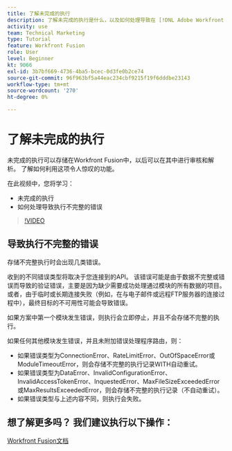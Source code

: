 ```yaml
---
title: 了解未完成的执行
description: 了解未完成的执行是什么，以及如何处理导致在 [!DNL Adobe Workfront Fusion].
activity: use
team: Technical Marketing
type: Tutorial
feature: Workfront Fusion
role: User
level: Beginner
kt: 9066
exl-id: 3b7bf669-4736-4ba5-bcec-0d3fe0b2ce74
source-git-commit: 96f963bf5a44eac234cbf9215f19f6dddbe23143
workflow-type: tm+mt
source-wordcount: '270'
ht-degree: 0%

---
```


# 了解未完成的执行

未完成的执行可以存储在Workfront Fusion中，以后可以在其中进行审核和解析。 了解如何利用这项令人惊叹的功能。

在此视频中，您将学习：

* 未完成的执行
* 如何处理导致执行不完整的错误

>[!VIDEO](https://video.tv.adobe.com/v/335307/?quality=12)

## 导致执行不完整的错误

存储不完整执行时会出现几类错误。

收到的不同错误类型将取决于您连接到的API。 该错误可能是由于数据不完整或错误而导致的验证错误，主要是因为缺少需要成功处理通过模块的所有数据的项目。 或者，由于临时或长期连接失败（例如，在与电子邮件或远程FTP服务器的连接过程中），最终目标的不可用性可能会导致错误。

如果方案中第一个模块发生错误，则执行会立即停止，并且不会存储不完整的执行。

如果任何其他模块发生错误，并且未附加错误处理程序路由，则：

* 如果错误类型为ConnectionError、RateLimitError、OutOfSpaceError或ModuleTimeoutError，则会存储不完整的执行记录WITH自动重试。
* 如果错误类型为DataError、InvalidConfigurationError、InvalidAccessTokenError、InquestedError、MaxFileSizeExceededError或MaxResultsExceededError，则会存储不完整的执行记录（不自动重试）。
* 如果错误类型与上述内容不同，则执行会失败。

## 想了解更多吗？ 我们建议执行以下操作：

[Workfront Fusion文档](https://experienceleague.adobe.com/docs/workfront/using/adobe-workfront-fusion/workfront-fusion-2.html?lang=en)
